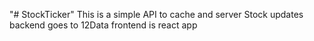 "# StockTicker" 
This is a simple API to cache and server Stock updates 
backend goes to 12Data
frontend is react app
